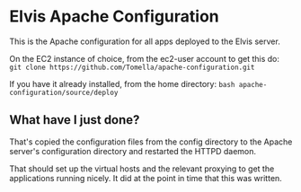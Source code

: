 # Elvis Apache Configuration #
This is the Apache configuration for all apps deployed to the Elvis server.

On the EC2 instance of choice, from the ec2-user account to get  this do:
`git clone https://github.com/Tomella/apache-configuration.git`

If you have it already installed, from the home directory:
`bash apache-configuration/source/deploy`

## What have I just done? ##
That's copied the configuration files from the config directory to the Apache server's configuration directory and restarted the HTTPD daemon.

That should set up the virtual hosts and the relevant proxying to get the applications running nicely. It did at the point in time that this was written.